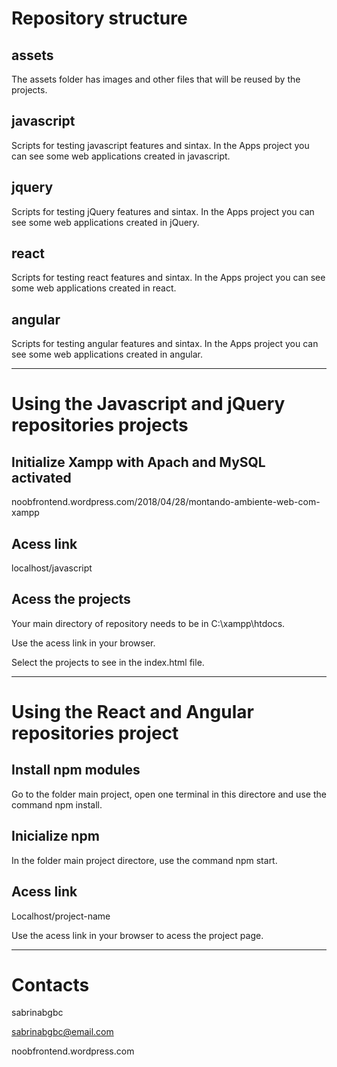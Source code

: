 # Repository structure

## assets
The assets folder has images and other files that will be reused by the projects.

## javascript
Scripts for testing javascript features and sintax. In the Apps project you can see some web applications created in javascript.

## jquery
Scripts for testing jQuery features and sintax. In the Apps project you can see some web applications created in jQuery.

## react
Scripts for testing react features and sintax. In the Apps project you can see some web applications created in react.

## angular
Scripts for testing angular features and sintax. In the Apps project you can see some web applications created in angular.

---

# Using the Javascript and jQuery repositories projects

## Initialize Xampp with Apach and MySQL activated
noobfrontend.wordpress.com/2018/04/28/montando-ambiente-web-com-xampp

## Acess link
localhost/javascript


## Acess the projects
Your main directory of repository needs to be in C:\xampp\htdocs.

Use the acess link in your browser.

Select the projects to see in the index.html file.

---

# Using the React and Angular repositories project

## Install npm modules
Go to the folder main project, open one terminal in this directore and use the command npm install.

## Inicialize npm
In the folder main project directore, use the command npm start.

## Acess link
Localhost/project-name 

Use the acess link in your browser to acess the project page.

---

# Contacts
sabrinabgbc

sabrinabgbc@email.com

noobfrontend.wordpress.com
